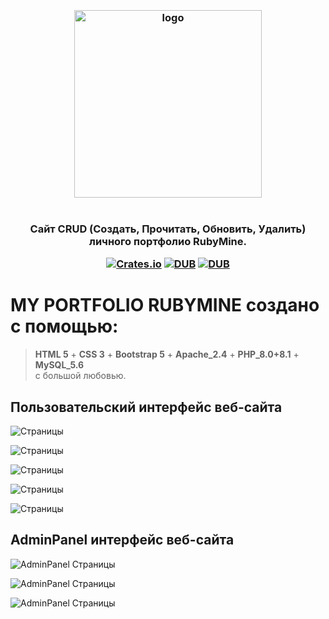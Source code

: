 <h3 align="center">
  <br />
  <img src="https://rubymaine.000webhostapp.com/rubymaine/rubycrud.png" alt="logo" width="300" />
  <br />
  <br />
  <br />
Сайт CRUD (Создать, Прочитать, Обновить, Удалить) личного портфолио RubyMine.

[![Crates.io](https://img.shields.io/crates/l/rustc-serialize.svg)](#)
[![DUB](https://img.shields.io/badge/Powered%20by-PHP-blue.svg)]()
[![DUB](https://img.shields.io/badge/version-8.0_8.1-green)]()

</h3>


# MY PORTFOLIO RUBYMINE создано с помощью:
> **HTML 5** + **CSS 3** + **Bootstrap 5** + **Apache_2.4** + **PHP_8.0+8.1** + **MySQL_5.6** <br /> с большой любовью.


## Пользовательский интерфейс веб-сайта
![Страницы](https://rubymaine.000webhostapp.com/rubymaine/my.rubycrud/Front=End/01.png?raw=true "Main Page 01")

![Страницы](https://rubymaine.000webhostapp.com/rubymaine/my.rubycrud/Front=End/02.png?raw=true "Main Page 02")

![Страницы](https://rubymaine.000webhostapp.com/rubymaine/my.rubycrud/Front=End/03.png?raw=true "Main Page 03")

![Страницы](https://rubymaine.000webhostapp.com/rubymaine/my.rubycrud/Front=End/04.png?raw=true "Main Page 03")

![Страницы](https://rubymaine.000webhostapp.com/rubymaine/my.rubycrud/Front=End/05.png?raw=true "Main Page 03")



## AdminPanel интерфейс веб-сайта
![AdminPanel Страницы](https://rubymaine.000webhostapp.com/rubymaine/my.rubycrud/Back=End/01.png?raw=true "AdminPanel Страницы")

![AdminPanel Страницы](https://rubymaine.000webhostapp.com/rubymaine/my.rubycrud/Back=End/02.png?raw=true "AdminPanel Страницы")

![AdminPanel Страницы](https://rubymaine.000webhostapp.com/rubymaine/my.rubycrud/Back=End/03.png?raw=true "AdminPanel Страницы")
